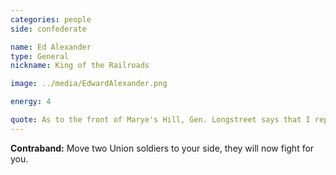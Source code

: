```yaml
---
categories: people
side: confederate

name: Ed Alexander
type: General
nickname: King of the Railroads

image: ../media/EdwardAlexander.png

energy: 4

quote: As to the front of Marye's Hill, Gen. Longstreet says that I reported to him that a chicken could not find room to scratch where I could not rake the ground.
---
```


**Contraband:** Move two Union soldiers to your side, they will now fight for you.
